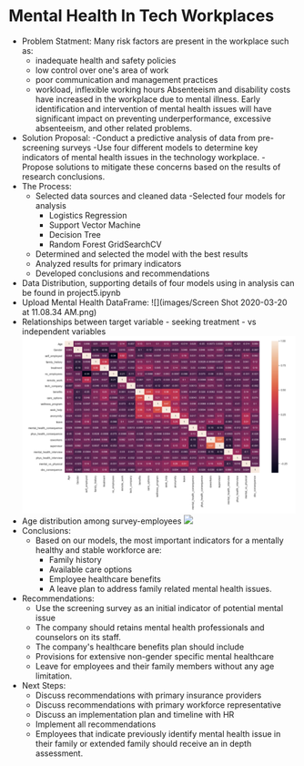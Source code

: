 # Mental Health In Tech Workplaces
* Problem Statment:
 Many risk factors are present in the workplace such as: 
  - inadequate health and safety policies 
  - low control over one's area of work 
  - poor communication and management practices
  - workload, inflexible working hours
Absenteeism and disability costs have increased in the workplace due to mental illness. 
Early identification and intervention of mental health issues will have significant impact on preventing underperformance, excessive absenteeism, and other related problems.
* Solution Proposal:
  -Conduct a predictive analysis of data from pre-screening surveys
  -Use four different models to determine key indicators of mental health issues in the technology workplace.
  -Propose solutions to mitigate these concerns based on the results of research conclusions.
* The Process:
  - Selected data sources and cleaned data
  -Selected four models for analysis
    + Logistics Regression
    + Support Vector Machine
    + Decision Tree
    + Random Forest GridSearchCV
  - Determined and selected the model with the best results
  - Analyzed results for primary indicators
  - Developed conclusions and recommendations
* Data Distribution, supporting details of four models using in analysis can be found in project5.ipynb
* Upload Mental Health DataFrame:
![](images/Screen Shot 2020-03-20 at 11.08.34 AM.png)
* Relationships between target variable - seeking treatment - vs independent variables
![](images/HeatMap.png)
* Age distribution among survey-employees
![](imges/age_distribution.png)
* Conclusions:
  - Based on our models, the most important indicators for a mentally healthy and stable workforce are:
      + Family history
      + Available care options
      + Employee healthcare benefits
      + A leave plan to address family related mental health issues. 
 * Recommendations:
    - Use the screening survey as an initial indicator of potential mental issue
    - The company should retains mental health professionals and counselors on its staff.
    - The company's healthcare benefits plan should  include
    - Provisions for extensive non-gender specific mental healthcare
    - Leave for employees and their family members without any age limitation.
 * Next Steps:
    - Discuss recommendations with primary insurance providers
    - Discuss recommendations with primary workforce representative
    - Discuss an implementation plan and timeline with HR
    - Implement all recommendations
    - Employees that indicate previously identify mental health issue in their family or extended family should receive an in depth assessment.


    

